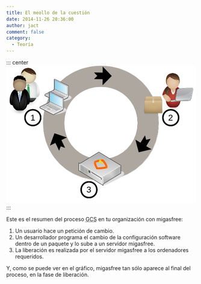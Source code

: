```yaml
---
title: El meollo de la cuestión
date: 2014-11-26 20:36:00
author: jact
comment: false
category:
  - Teoría
---
```


::: center
![Ciclo petición, cambio, liberación](/img/scm_process.png 'Ciclo petición, cambio, liberación')
:::

Este es el resumen del proceso <acronym title="Gestión de la Configuración Software">GCS</acronym> en tu organización con migasfree:

1. Un usuario hace un petición de cambio.
2. Un desarrollador programa el cambio de la configuración software dentro de un paquete y lo sube a un servidor migasfree.
3. La liberación es realizada por el servidor migasfree a los ordenadores requeridos.

Y, como se puede ver en el gráfico, migasfree tan sólo aparece al final del proceso, en la fase de liberación.
